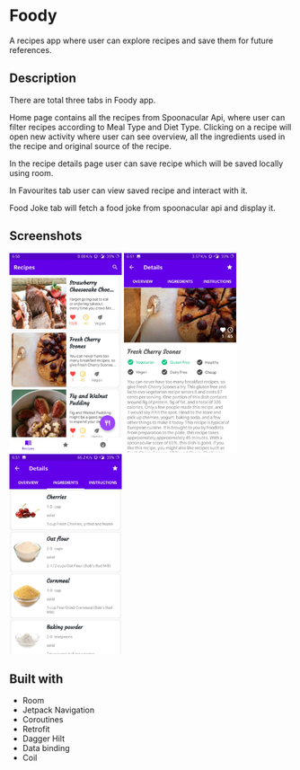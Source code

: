 # Foody
A recipes app where user can explore recipes and save them for future references.


## Description
There are total three tabs in Foody app.

Home page contains all the recipes from Spoonacular Api, where user can filter recipes according to Meal Type and Diet Type. Clicking on a recipe will open new activity where user can see overview, all the ingredients used in the recipe and original source of the recipe.

In the recipe details page user can save recipe which will be saved locally using room.

In Favourites tab user can view saved recipe and interact with it.

Food Joke tab will fetch a food joke from spoonacular api and display it.

## Screenshots


<img src = "screenshots/Screenshot_20210516-065043.jpg" width ="200" /> <img src = "screenshots/Screenshot_20210516-065136.jpg" width ="200" /> <img src = "screenshots/Screenshot_20210516-065143.jpg" width ="200" />

## Built with
  * Room
  * Jetpack Navigation
  * Coroutines
  * Retrofit
  * Dagger Hilt
  * Data binding
  * Coil
